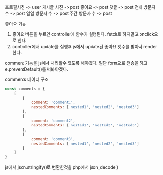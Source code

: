 프로필사진 -> user
게시글 사진 -> post
좋아요 -> post
댓글 -> post
전체 방문자 수 -> post
일일 방문자 수 -> post
주간 방문자 수 -> post

좋아요 기능
1. 좋아요 버튼을 누르면 controller에 함수가 실행된다. fetch로 하지말고 onclick으로 한다.
2. controller에서 update를 실행후 js에서 update된 좋아요 갯수를 받아서 render한다.

comment 기능을 js에서 처리할수 있도록 해야겠다.
일단 form으로 전송을 하고 e.preventDefault()를 써봐야겠다.

comments 데이터 구조
```javascript
const comments = {
    [
        {
            comment: 'comment1',
            nestedComments: ['nested1', 'nested2', 'nested3']
        },
        {
            comment: 'comment2',
            nestedComments: ['nested1', 'nested2', 'nested3']
        },
        {
            comment: 'comment3',
            nestedComments: ['nested1', 'nested2', 'nested3']
        }
    ]
}
```

js에서 json.stringify()로 변환한것을 php에서 json_decode()
